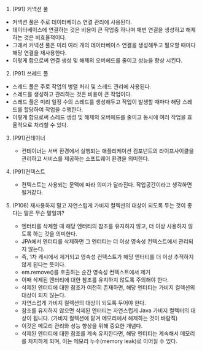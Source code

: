 1. (P91) 커넥션 풀
  - 커넥션 풀은 주로 데이터베이스 연결 관리에 사용된다.
  - 데이터베이스에 연결하는 것은 비용이 큰 작업중 하나며 매번 연결을 생성하고 해제하는 것은 비효율적이다.
  - 그래서 커넥션 풀은 미리 여러 개의 데이터베이스 연결을 생성해두고 필요할 때마다 해당 연결을 재사용한다.
  - 이렇게 함으로써 연결 생성 및 해제의 오버헤드를 줄이고 성능을 향상 시킨다.

2. (P91) 쓰레드 풀
  - 스레드 풀은 주로 작업의 병렬 처리 및 스레드 관리에 사용된다.
  - 스레드를 생성하고 관리하는 것은 비용이 큰 작업이다.
  - 스레드 풀은 미리 일정 수의 스레드를 생성해두고 작업이 발생할 때마다 해당 스레드를 할당하여 작업을 수행한다.
  - 이렇게 함으로써 스레드 생성 및 해제의 오버헤드를 줄이고 동시에 여러 작업을 효율적으로 처리할 수 있다.

3. (P91)컨테이너
   - 컨테이너는 서버 환경에서 실행되는 애플리케이션 컴포넌트의 라이프사이클을 관리하고 서비스를 제공하는 소프트웨어 환경을 의미한다.

4. (P91)컨텍스트
   - 컨텍스트는 사용되는 문맥에 따라 의미가 달라진다. 작업공간이라고 생각하면 될거같다.
  
6. (P106) 재사용하지 말고 자연스럽게 가비지 컬렉션의 대상이 되도록 두는 것이 좋다는 말은 무슨 말일까?
   - 엔터티를 삭제할 때 해당 엔터티의 참조를 유지하지 않고, 더 이상 사용하지 않도록 하는 것을 의미한다.
   - JPA에서 엔터티를 삭제하면 그 엔터티는 더 이상 영속성 컨텍스트에서 관리되지 않는다.
   - 즉, 1차 캐시에서 제거되고 영속성 컨텍스트가 해당 엔터티를 더 이상 추적하지 않게 된다는 뜻이다.
   - em.remove()를 호출하는 순간 영속성 컨텍스트에서 제거
   - 이때 삭제된 엔터티에 대한 참조를 유지하지 않도록 주의해야 한다.
   - 삭제된 엔터티에 대한 참조가 여전히 존재하면, 해당 엔터티는 가비지 컬렉션의 대상이 되지 않는다.
   - 자연스럽게 가비지 컬렉션의 대상이 되도록 두어야 한다.
   - 참조를 유지하지 않으면 삭제된 엔터티는 자연스럽게 Java 가비지 컬렉터의 대상이 됩니다. (가비지 컬렉션에 맡겨 메모리에서 해제하는 것이 바람직)
   - 이것은 메모리 관리와 성능 향상을 위해 중요한 개념다.
   - 삭제된 엔터티에 대한 참조를 계속 유지한다면, 해당 엔터티는 계속해서 메모리를 차지하게 되며, 이는 메모리 누수(memory leak)로 이어질 수 있다. 
